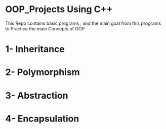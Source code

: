 # OOP_Projects Using C++
This Repo contains basic programs , and the main goal from this programs to Practice the main Concepts of OOP
# 1- Inheritance 
# 2- Polymorphism  
# 3- Abstraction 
# 4- Encapsulation 
